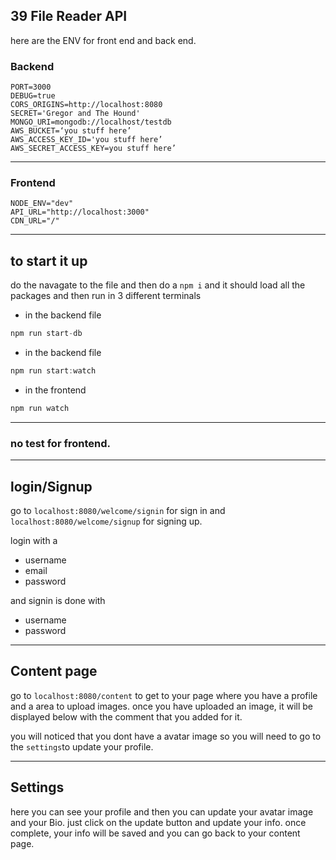 ## 39 File Reader API

here are the ENV for front end and back end.

### Backend 
```
PORT=3000
DEBUG=true
CORS_ORIGINS=http://localhost:8080
SECRET='Gregor and The Hound'
MONGO_URI=mongodb://localhost/testdb
AWS_BUCKET=‘you stuff here’
AWS_ACCESS_KEY_ID='you stuff here’
AWS_SECRET_ACCESS_KEY=you stuff here’
```

---
### Frontend

```
NODE_ENV="dev"
API_URL="http://localhost:3000"
CDN_URL="/"
```

---
## to start it up

do the navagate to the file and then do a `npm i` and it should load all the packages and then run in 3 different terminals 

* in the backend file
```javascript
npm run start-db
```

* in the backend file
```javascript
npm run start:watch
```

* in the frontend 
```javascript
npm run watch
```


---
### no test for frontend. 


---
## login/Signup
go to `localhost:8080/welcome/signin` for sign in and `localhost:8080/welcome/signup` for signing up.

login with a 
* username
* email
* password

and signin is done with 
* username
* password


---
## Content page 
go to `localhost:8080/content` to get to your page where you have a profile and a area to upload images. once you have uploaded an image, it will be displayed below with the comment that you added for it.

you will noticed that you dont have a avatar image so you will need to go to the `settings`to update your profile.

---
## Settings
here you can see your profile and then you can update your avatar image and your Bio. just click on the update button and update your info. once complete, your info will be saved and you can go back to your content page. 
